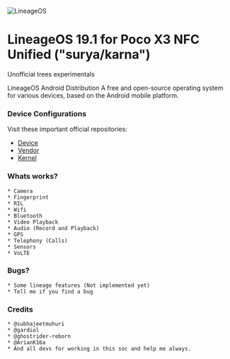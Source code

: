![LineageOS](https://www.lineageos.org/assets/img/peek_device.png)

LineageOS 19.1 for Poco X3 NFC Unified ("surya/karna")
===========

Unofficial trees experimentals

LineageOS Android Distribution A free and open-source operating system for various devices, based on the Android mobile platform.

### Device Configurations

Visit these important official repositories:

- [Device](https://github.com/LineageOS/android_device_xiaomi_surya)
- [Vendor](https://gitlab.com/the-muppets/proprietary_vendor_xiaomi)
- [Kernel](https://github.com/LineageOS/android_kernel_xiaomi_surya)

### Whats works?

	* Camera
	* Fingerprint
	* RIL
	* Wifi
	* Bluetooth
	* Video Playback
	* Audio (Record and Playback)
	* GPS
	* Telephony (Calls)
	* Sensors
	* VoLTE

### Bugs?

	* Some lineage features (Not implemented yet)
	* Tell me if you find a bug

### Credits

	* @subhajeetmuhuri
	* @gardiol
	* @ghostrider-reborn
	* @ArianK16a
	* And all devs for working in this soc and help me always.
